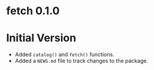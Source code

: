 # fetch 0.1.0

# Initial Version
* Added `catalog()` and `fetch()` functions.
* Added a `NEWS.md` file to track changes to the package.
